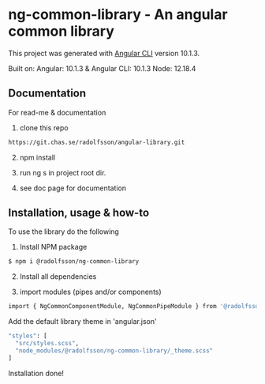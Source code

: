 # ng-common-library - An angular common library

This project was generated with [Angular CLI](https://github.com/angular/angular-cli) version 10.1.3.

Built on: Angular: 10.1.3 & Angular CLI: 10.1.3 Node: 12.18.4

## Documentation

For read-me & documentation

1. clone this repo

```bash
https://git.chas.se/radolfsson/angular-library.git
```

2. npm install

3. run ng s in project root dir.

4. see doc page for documentation

## Installation, usage & how-to

To use the library do the following

1. Install NPM package

```bash
$ npm i @radolfsson/ng-common-library
```

2. Install all dependencies

3. import modules (pipes and/or components)

```bash
import { NgCommonComponentModule, NgCommonPipeModule } from '@radolfsson/ng-common-library';
```

Add the default library theme in 'angular.json'

```bash
"styles": [
  "src/styles.scss",
  "node_modules/@radolfsson/ng-common-library/_theme.scss"
]
```
Installation done!